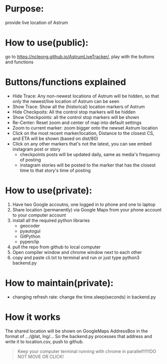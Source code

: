 # Purpose: 
provide live location of Astrum
# How to use(public):
go to https://ncleong.github.io/AstrumLiveTracker/, play with the buttons and functions
# Buttons/functions explained
- Hide Trace: Any non-newest locations of Astrum will be hidden, so that only the newest/live location of Astrum can be seen
- Show Trace: Show all the (historical) location markers of Astrum
- Hide Checkpoits: All the control stop markers will be hidden
- Show Checkpoints: all the control stop markers will be shown
- Re-Center: Reset zoom and center of map into default settings 
- Zoom to current marker: zoom bigger onto the newset Astrum location
- Click on the most recent marker/location, Distance to the closest CS, and ETA will be shown (based on dist/80)
- Click on any other markers that's not the latest, you can see embed instagram post or story
   - checkpoints posts will be updated daily, same as media's frequency of posting
   - instagram stories will be posted to the marker that has the closest time to that story's time of posting
# How to use(private):
1. Have two Google accoutns, one logged in to phone and one to laptop
2. Share location (permanently) via Google Maps from your phone account to your computer account
3. install all the required python libraries
   - geocoder
   - pyautogui
   - GitPython
   - pyperclip
4. pull the repo from github to local computer
5. Open compiler window and chrome window next to each other
6. copy and paste cli.txt to terminal and run or just type python3 backend.py
# How to maintain(private):
- changing refresh rate: change the time.sleep(seconds) in backend.py
# How it works
The shared location will be shown on GoogleMaps AddressBox in the format of .../@lat, lng/... So the backend.py processes that address and write it to location.csv, push to github. 
> Keep your computer terminal running with chrome in parallel!!!!!!DO NOT MOVE OR CLICK!
